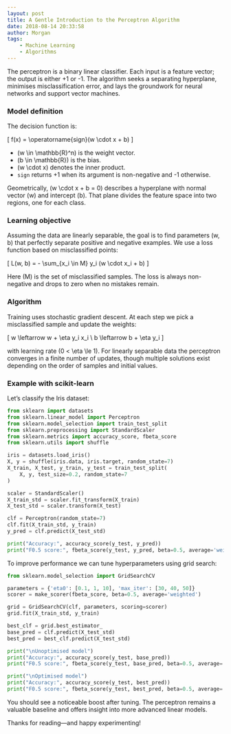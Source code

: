 ```yaml
---
layout: post
title: A Gentle Introduction to the Perceptron Algorithm
date: 2018-08-14 20:33:58
author: Morgan
tags: 
    - Machine Learning
    - Algorithms
---
```


The perceptron is a binary linear classifier. Each input is a feature vector; the output is either +1 or -1. The algorithm seeks a separating hyperplane, minimises misclassification error, and lays the groundwork for neural networks and support vector machines.

<!-- more -->

### Model definition

The decision function is:

\[
f(x) = \operatorname{sign}(w \cdot x + b)
\]

- \(w \in \mathbb{R}^n\) is the weight vector.
- \(b \in \mathbb{R}\) is the bias.
- \(w \cdot x\) denotes the inner product.
- `sign` returns +1 when its argument is non-negative and -1 otherwise.

Geometrically, \(w \cdot x + b = 0\) describes a hyperplane with normal vector \(w\) and intercept \(b\). That plane divides the feature space into two regions, one for each class.

### Learning objective

Assuming the data are linearly separable, the goal is to find parameters \(w, b\) that perfectly separate positive and negative examples. We use a loss function based on misclassified points:

\[
L(w, b) = - \sum_{x_i \in M} y_i (w \cdot x_i + b)
\]

Here \(M\) is the set of misclassified samples. The loss is always non-negative and drops to zero when no mistakes remain.

### Algorithm

Training uses stochastic gradient descent. At each step we pick a misclassified sample and update the weights:

\[
w \leftarrow w + \eta y_i x_i \\
b \leftarrow b + \eta y_i
\]

with learning rate \(0 < \eta \le 1\). For linearly separable data the perceptron converges in a finite number of updates, though multiple solutions exist depending on the order of samples and initial values.

### Example with scikit-learn

Let’s classify the Iris dataset:

```python
from sklearn import datasets
from sklearn.linear_model import Perceptron
from sklearn.model_selection import train_test_split
from sklearn.preprocessing import StandardScaler
from sklearn.metrics import accuracy_score, fbeta_score
from sklearn.utils import shuffle

iris = datasets.load_iris()
X, y = shuffle(iris.data, iris.target, random_state=7)
X_train, X_test, y_train, y_test = train_test_split(
    X, y, test_size=0.2, random_state=7
)

scaler = StandardScaler()
X_train_std = scaler.fit_transform(X_train)
X_test_std = scaler.transform(X_test)

clf = Perceptron(random_state=7)
clf.fit(X_train_std, y_train)
y_pred = clf.predict(X_test_std)

print("Accuracy:", accuracy_score(y_test, y_pred))
print("F0.5 score:", fbeta_score(y_test, y_pred, beta=0.5, average='weighted'))
```

To improve performance we can tune hyperparameters using grid search:

```python
from sklearn.model_selection import GridSearchCV

parameters = {'eta0': [0.1, 1, 10], 'max_iter': [30, 40, 50]}
scorer = make_scorer(fbeta_score, beta=0.5, average='weighted')

grid = GridSearchCV(clf, parameters, scoring=scorer)
grid.fit(X_train_std, y_train)

best_clf = grid.best_estimator_
base_pred = clf.predict(X_test_std)
best_pred = best_clf.predict(X_test_std)

print("\nUnoptimised model")
print("Accuracy:", accuracy_score(y_test, base_pred))
print("F0.5 score:", fbeta_score(y_test, base_pred, beta=0.5, average='weighted'))

print("\nOptimised model")
print("Accuracy:", accuracy_score(y_test, best_pred))
print("F0.5 score:", fbeta_score(y_test, best_pred, beta=0.5, average='weighted'))
```

You should see a noticeable boost after tuning. The perceptron remains a valuable baseline and offers insight into more advanced linear models.

Thanks for reading—and happy experimenting!
